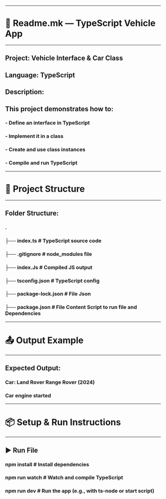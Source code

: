  -------------------------------------
# 📘 Readme.mk — TypeScript Vehicle App
 -------------------------------------
## Project: Vehicle Interface & Car Class
## Language: TypeScript
## Description:
##   This project demonstrates how to:
###     - Define an interface in TypeScript
###     - Implement it in a class
###     - Create and use class instances
###     - Compile and run TypeScript
 -----------------------------------------
# 🧱 Project Structure
 -----------------------------------------
## Folder Structure:
###   .
###   ├── index.ts      # TypeScript source code
###   ├── .gitignore    # node_modules file
###   ├── index.Js          # Compiled JS output
###   ├── tsconfig.json     # TypeScript config
###   ├── package-lock.json  # File Json
###   ├── package.json       # File Content Script to run file and Dependencies
 -----------------------------------------
# 📤 Output Example
 -----------------------------------------
## Expected Output:
###   Car: Land Rover Range Rover (2024)
###   Car engine started
 -----------------------------------------
# 📦 Setup & Run Instructions
 -----------------------------------------
## ▶️ Run File
###   npm install        # Install dependencies
###   npm run watch      # Watch and compile TypeScript
###   npm run dev        # Run the app (e.g., with ts-node or start script)
